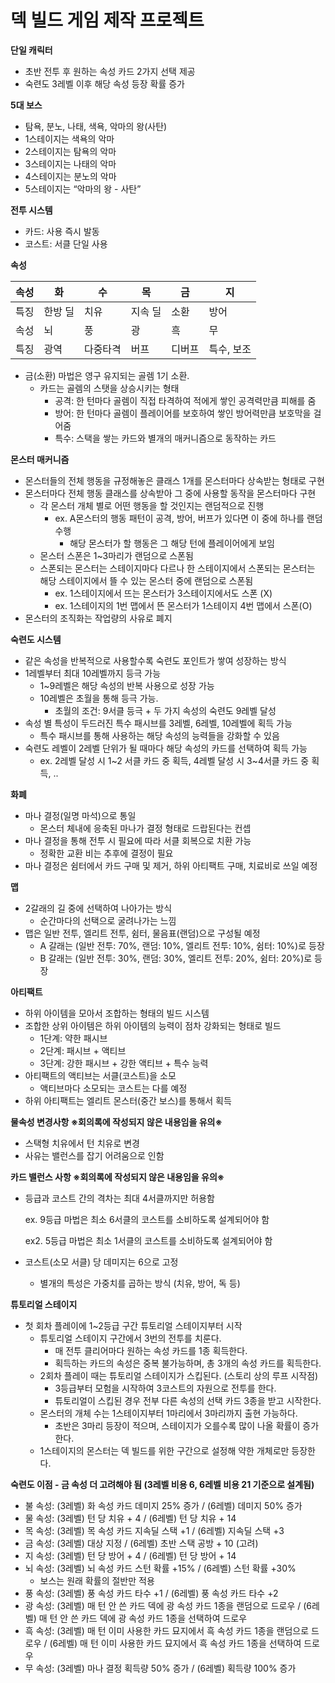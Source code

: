 # 덱 빌드 게임 제작 프로젝트 #

**단일 캐릭터**

- 초반 전투 후 원하는 속성 카드 2가지 선택 제공
- 숙련도 3레벨 이후 해당 속성 등장 확률 증가

**5대 보스**

- 탐욕, 분노, 나태, 색욕, 악마의 왕(사탄)
- 1스테이지는 색욕의 악마
- 2스테이지는 탐욕의 악마
- 3스테이지는 나태의 악마
- 4스테이지는 분노의 악마
- 5스테이지는 “악마의 왕 - 사탄”

**전투 시스템**

- 카드: 사용 즉시 발동
- 코스트: 서클 단일 사용

**속성**

| 속성 | 화 | 수 | 목 | 금 | 지 |
| --- | --- | --- | --- | --- | --- |
| 특징 | 한방 딜 | 치유 | 지속 딜 | 소환 | 방어 |
| 속성 | 뇌 | 풍 | 광 | 흑 | 무 |
| 특징 | 광역 | 다중타격 | 버프 | 디버프 | 특수, 보조 |
- 금(소환) 마법은 영구 유지되는 골렘 1기 소환.
    - 카드는 골렘의 스탯을 상승시키는 형태
        - 공격: 한 턴마다 골렘이 직접 타격하여 적에게 쌓인 공격력만큼 피해를 줌
        - 방어: 한 턴마다 골렘이 플레이어를 보호하여 쌓인 방어력만큼 보호막을 걸어줌
        - 특수: 스택을 쌓는 카드와 별개의 매커니즘으로 동작하는 카드

**몬스터 매커니즘**

- 몬스터들의 전체 행동을 규정해놓은 클래스 1개를 몬스터마다 상속받는 형태로 구현
- 몬스터마다 전체 행동 클래스를 상속받아 그 중에 사용할 동작을 몬스터마다 구현
    - 각 몬스터 개체 별로 어떤 행동을 할 것인지는 랜덤적으로 진행
        - ex. A몬스터의 행동 패턴이 공격, 방어, 버프가 있다면 이 중에 하나를 랜덤 수행
            - 해당 몬스터가 할 행동은 그 해당 턴에 플레이어에게 보임
    - 몬스터 스폰은 1~3마리가 랜덤으로 스폰됨
    - 스폰되는 몬스터는 스테이지마다 다르나 한 스테이지에서 스폰되는 몬스터는 해당 스테이지에서 뜰 수 있는 몬스터 중에 랜덤으로 스폰됨
        - ex. 1스테이지에서 뜨는 몬스터가 3스테이지에서도 스폰 (X)
        - ex. 1스테이지의 1번 맵에서 뜬 몬스터가 1스테이지 4번 맵에서 스폰(O)
- 몬스터의 조직화는 작업량의 사유로 폐지

**숙련도 시스템**

- 같은 속성을 반복적으로 사용할수록 숙련도 포인트가 쌓여 성장하는 방식
- 1레벨부터 최대 10레벨까지 등극 가능
    - 1~9레벨은 해당 속성의 반복 사용으로 성장 가능
    - 10레벨은 초월을 통해 등극 가능.
        - 초월의 조건: 9서클 등극 + 두 가지 속성의 숙련도 9레벨 달성
- 속성 별 특성이 두드러진 특수 패시브를 3레벨, 6레벨, 10레벨에 획득 가능
    - 특수 패시브를 통해 사용하는 해당 속성의 능력들을 강화할 수 있음
- 숙련도 레벨이 2레벨 단위가 될 때마다 해당 속성의 카드를 선택하여 획득 가능
    - ex. 2레벨 달성 시 1~2 서클 카드 중 획득, 4레벨 달성 시 3~4서클 카드 중 획득, ..

**화폐**

- 마나 결정(일명 마석)으로 통일
    - 몬스터 체내에 응축된 마나가 결정 형태로 드랍된다는 컨셉
- 마나 결정을 통해 전투 시 필요에 따라 서클 회복으로 치환 가능
    - 정확한 교환 비는 추후에 결정이 필요
- 마나 결정은 쉼터에서 카드 구매 및 제거, 하위 아티팩트 구매, 치료비로 쓰일 예정

**맵**

- 2갈래의 길 중에 선택하여 나아가는 방식
    - 순간마다의 선택으로 굴려나가는 느낌
- 맵은 일반 전투, 엘리트 전투, 쉼터, 물음표(랜덤)으로 구성될 예정
    - A 갈래는 (일반 전투: 70%, 랜덤: 10%, 엘리트 전투: 10%, 쉼터: 10%)로 등장
    - B 갈래는 (일반 전투: 30%, 랜덤: 30%, 엘리트 전투: 20%, 쉼터: 20%)로 등장

**아티팩트**

- 하위 아이템을 모아서 조합하는 형태의 빌드 시스템
- 조합한 상위 아이템은 하위 아이템의 능력이 점차 강화되는 형태로 빌드
    - 1단계: 약한 패시브
    - 2단계: 패시브 + 액티브
    - 3단계: 강한 패시브 + 강한 액티브 + 특수 능력
- 아티팩트의 액티브는 서클(코스트)을 소모
    - 액티브마다 소모되는 코스트는 다를 예정
- 하위 아티팩트는 엘리트 몬스터(중간 보스)를 통해서 획득

**물속성 변경사항 ※회의록에 작성되지 않은 내용임을 유의※**

- 스택형 치유에서 턴 치유로 변경
- 사유는 밸런스를 잡기 어려움으로 인함

**카드 밸런스 사항 ※회의록에 작성되지 않은 내용임을 유의※**

- 등급과 코스트 간의 격차는 최대 4서클까지만 허용함
    
    ex. 9등급 마법은 최소 6서클의 코스트를 소비하도록 설계되어야 함
    
    ex2. 5등급 마법은 최소 1서클의 코스트를 소비하도록 설계되어야 함
    
- 코스트(소모 서클) 당 데미지는 6으로 고정
    - 별개의 특성은 가중치를 곱하는 방식 (치유, 방어, 독 등)

**튜토리얼 스테이지**

- 첫 회차 플레이에 1~2등급 구간 튜토리얼 스테이지부터 시작
    - 튜토리얼 스테이지 구간에서 3번의 전투를 치룬다.
        - 매 전투 클리어마다 원하는 속성 카드를 1종 획득한다.
        - 획득하는 카드의 속성은 중복 불가능하며, 총 3개의 속성 카드를 획득한다.
    - 2회차 플레이 때는 튜토리얼 스테이지가 스킵된다. (스토리 상의 루프 시작점)
        - 3등급부터 모험을 시작하여 3코스트의 자원으로 전투를 한다.
        - 튜토리얼이 스킵된 경우 전부 다른 속성의 선택 카드 3종을 받고 시작한다.
    - 몬스터의 개체 수는 1스테이지부터 1마리에서 3마리까지 출현 가능하다.
        - 초반은 3마리 등장이 적으며, 스테이지가 오를수록 많이 나올 확률이 증가한다.
    - 1스테이지의 몬스터는 덱 빌드를 위한 구간으로 설정해 약한 개체로만 등장한다.

**숙련도 이점 - 금 속성 더 고려해야 됨 (3레벨 비용 6, 6레벨 비용 21 기준으로 설계됨)**

- 불 속성: (3레벨) 화 속성 카드 데미지 25% 증가 / (6레벨) 데미지 50% 증가
- 물 속성: (3레벨) 턴 당 치유 + 4 / (6레벨) 턴 당 치유 + 14
- 목 속성: (3레벨) 목 속성 카드 지속딜 스택 +1 / (6레벨) 지속딜 스택 +3
- 금 속성: (3레벨) 대상 지정 / (6레벨) 초반 스택 공방 + 10 (고려)
- 지 속성: (3레벨) 턴 당 방어 + 4 / (6레벨) 턴 당 방어 + 14
- 뇌 속성: (3레벨) 뇌 속성 카드 스턴 확률 +15% / (6레벨) 스턴 확률 +30%
    - 보스는 원래 확률의 절반만 적용
- 풍 속성: (3레벨) 풍 속성 카드 타수 +1 / (6레벨) 풍 속성 카드 타수 +2
- 광 속성: (3레벨) 매 턴 안 쓴 카드 덱에 광 속성 카드 1종을 랜덤으로 드로우 / 
              (6레벨) 매 턴 안 쓴 카드 덱에 광 속성 카드 1종을 선택하여 드로우
- 흑 속성: (3레벨) 매 턴 이미 사용한 카드 묘지에서 흑 속성 카드 1종을 랜덤으로 드로우 / 
              (6레벨) 매 턴 이미 사용한 카드 묘지에서 흑 속성 카드 1종을 선택하여 드로우
- 무 속성: (3레벨) 마나 결정 획득량 50% 증가  / (6레벨) 획득량 100% 증가

